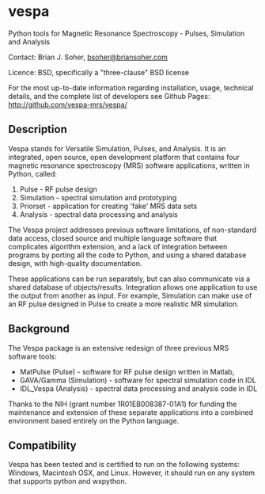 # vespa
Python tools for Magnetic Resonance Spectroscopy - Pulses, Simulation and Analysis

Contact: Brian J. Soher, bsoher@briansoher.com

Licence: BSD, specifically a "three-clause" BSD license

For the most up-to-date information regarding installation, usage, technical details, and the complete list of developers see Github Pages: http://github.com/vespa-mrs/vespa/

## Description

Vespa stands for Versatile Simulation, Pulses, and Analysis. It is an integrated, open source, open development platform that contains four magnetic resonance spectroscopy (MRS) software applications, written in Python, called: 
	
1. Pulse      - RF pulse design
2. Simulation - spectral simulation and prototyping
3. Priorset   - application for creating 'fake' MRS data sets 
4. Analysis   - spectral data processing and analysis
	
The Vespa project addresses previous software limitations, of non-standard data access, closed source and multiple language software that complicates algorithm extension, and a lack of integration between programs by porting all the code to Python, and using a shared database design, with high-quality documentation. 

These applications can be run separately, but can also communicate via a shared database of objects/results. Integration allows one application to use the output from another as input. For example, Simulation can make use of an RF pulse designed in Pulse to create a more realistic MR simulation.

## Background

The Vespa package is an extensive redesign of three previous MRS software tools:

- MatPulse   (Pulse) - software for RF pulse design written in Matlab, 
- GAVA/Gamma (Simulation) - software for spectral simulation code in IDL
- IDL_Vespa  (Analysis) - spectral data processing and analysis code in IDL 

Thanks to the NIH (grant number 1R01EB008387-01A1) for funding the maintenance and extension of these separate applications into a combined environment based entirely on the Python language.

## Compatibility

Vespa has been tested and is certified to run on the following systems: Windows, Macintosh OSX, and Linux. However, it should run on any system that supports python and wxpython.
